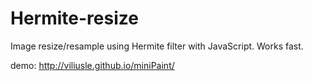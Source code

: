 Hermite-resize
==============

Image resize/resample using Hermite filter with JavaScript. Works fast.

demo: http://viliusle.github.io/miniPaint/
